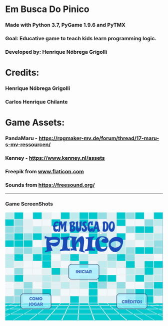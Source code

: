 # Em Busca Do Pinico
### Made with Python 3.7, PyGame 1.9.6 and PyTMX

### Goal: Educative game to teach kids learn programming logic. 

### Developed by: Henrique Nóbrega Grigolli

# Credits:

### Henrique Nóbrega Grigolli
### Carlos Henrique Chilante

# Game Assets:

### PandaMaru - https://rpgmaker-mv.de/forum/thread/17-maru-s-mv-ressourcen/

### Kenney - https://www.kenney.nl/assets

### Freepik from www.flaticon.com

### Sounds from https://freesound.org/

_______________________________________

### Game ScreenShots

![startScreen](photos/start_screen.png)



